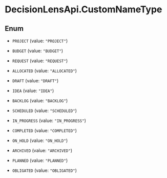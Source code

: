 # DecisionLensApi.CustomNameType

## Enum


* `PROJECT` (value: `"PROJECT"`)

* `BUDGET` (value: `"BUDGET"`)

* `REQUEST` (value: `"REQUEST"`)

* `ALLOCATED` (value: `"ALLOCATED"`)

* `DRAFT` (value: `"DRAFT"`)

* `IDEA` (value: `"IDEA"`)

* `BACKLOG` (value: `"BACKLOG"`)

* `SCHEDULED` (value: `"SCHEDULED"`)

* `IN_PROGRESS` (value: `"IN_PROGRESS"`)

* `COMPLETED` (value: `"COMPLETED"`)

* `ON_HOLD` (value: `"ON_HOLD"`)

* `ARCHIVED` (value: `"ARCHIVED"`)

* `PLANNED` (value: `"PLANNED"`)

* `OBLIGATED` (value: `"OBLIGATED"`)


